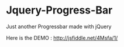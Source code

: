 Jquery-Progress-Bar
===================

Just another Progressbar made with jQuery

Here is the DEMO : http://jsfiddle.net/4Msfa/1/
